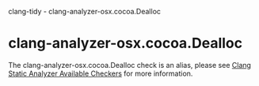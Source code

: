 clang-tidy - clang-analyzer-osx.cocoa.Dealloc

</div>

<div class="meta"
http-equiv=refresh="5;URL=https://clang.llvm.org/docs/analyzer/checkers.html#osx-cocoa-dealloc">

</div>

# clang-analyzer-osx.cocoa.Dealloc

The clang-analyzer-osx.cocoa.Dealloc check is an alias, please see
[Clang Static Analyzer Available
Checkers](https://clang.llvm.org/docs/analyzer/checkers.html#osx-cocoa-dealloc)
for more information.
